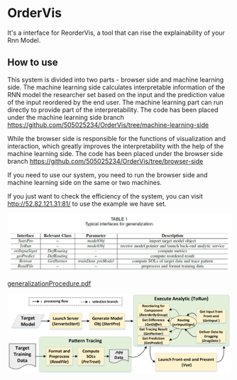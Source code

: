# OrderVis
It's a interface for ReorderVis, a tool that can rise the explainability of your Rnn Model.


## How to use
This system is divided into two parts - browser side and machine learning side. The machine learning side calculates interpretable information of the RNN model the researcher set based on the input and the prediction value of the input reordered by the end user. The machine learning part can run directly to provide part of the interpretability. The code has been placed under the machine learning side branch https://github.com/505025234/OrderVis/tree/machine-learning-side


While the browser side is responsible for the functions of visualization and interaction, which greatly improves the interpretability with the help of the machine learning side. 
The code has been placed under the browser side branch https://github.com/505025234/OrderVis/tree/browser-side

If you need to use our system, you need to run the browser side and machine learning side on the same or two machines. 



If you just want to check the efficiency of the system, you can visit http://52.82.121.31:81/ to use the example we have set.

![image](https://github.com/505025234/OrderVis/blob/main/interFace.png)

[generalizationProcedure.pdf](https://github.com/505025234/OrderVis/blob/main/generalizationProcedure.png)

![image](https://github.com/505025234/OrderVis/blob/main/generalizationProcedure.png)
